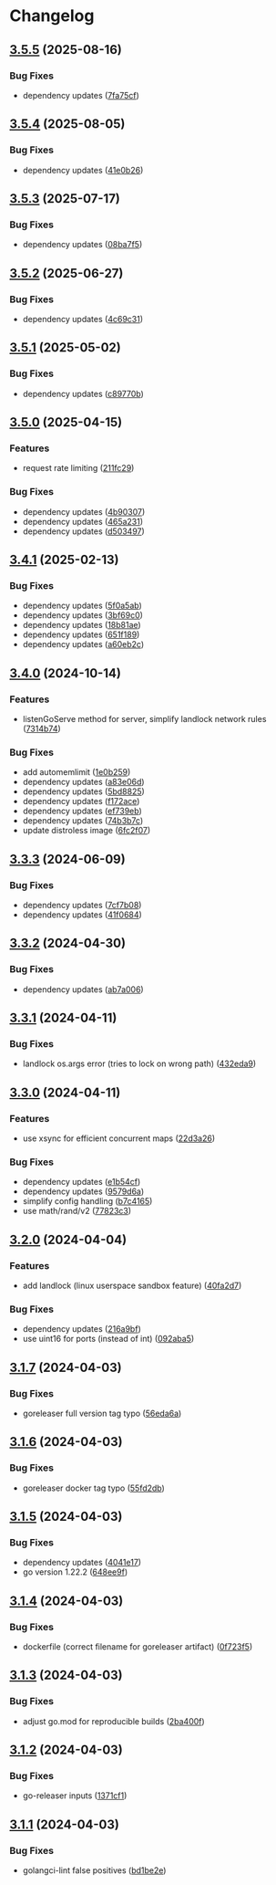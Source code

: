 # Changelog

## [3.5.5](https://github.com/ngergs/websrv/compare/v3.5.4...v3.5.5) (2025-08-16)


### Bug Fixes

* dependency updates ([7fa75cf](https://github.com/ngergs/websrv/commit/7fa75cf13da5a66f59e3994d6d38a58d8edb3fdb))

## [3.5.4](https://github.com/ngergs/websrv/compare/v3.5.3...v3.5.4) (2025-08-05)


### Bug Fixes

* dependency updates ([41e0b26](https://github.com/ngergs/websrv/commit/41e0b26af339bca0928e4f6d3a1672b03d1d9b5b))

## [3.5.3](https://github.com/ngergs/websrv/compare/v3.5.2...v3.5.3) (2025-07-17)


### Bug Fixes

* dependency updates ([08ba7f5](https://github.com/ngergs/websrv/commit/08ba7f5cae03ff7c0c1d7b042088021111c53543))

## [3.5.2](https://github.com/ngergs/websrv/compare/v3.5.1...v3.5.2) (2025-06-27)


### Bug Fixes

* dependency updates ([4c69c31](https://github.com/ngergs/websrv/commit/4c69c3181950f19187a8e1f75d4302c59c61ebaf))

## [3.5.1](https://github.com/ngergs/websrv/compare/v3.5.0...v3.5.1) (2025-05-02)


### Bug Fixes

* dependency updates ([c89770b](https://github.com/ngergs/websrv/commit/c89770bd0a6b80d8ca8aa091a6d0181b6f02f835))

## [3.5.0](https://github.com/ngergs/websrv/compare/v3.4.1...v3.5.0) (2025-04-15)


### Features

* request rate limiting ([211fc29](https://github.com/ngergs/websrv/commit/211fc2947051bedae2f7f2ab3b044e0add6779be))


### Bug Fixes

* dependency updates ([4b90307](https://github.com/ngergs/websrv/commit/4b90307991281356add48da974dcdc8b7d0363e6))
* dependency updates ([465a231](https://github.com/ngergs/websrv/commit/465a231dbbae9cf9fbcdce0893269f91cfac8177))
* dependency updates ([d503497](https://github.com/ngergs/websrv/commit/d503497e42e53cc3c08c110f72dc90df600e4382))

## [3.4.1](https://github.com/ngergs/websrv/compare/v3.4.0...v3.4.1) (2025-02-13)


### Bug Fixes

* dependency updates ([5f0a5ab](https://github.com/ngergs/websrv/commit/5f0a5ab2fc80d3db8d7cb05350729b634f066671))
* dependency updates ([3bf69c0](https://github.com/ngergs/websrv/commit/3bf69c01585d185efd723bf9b8f5ad85abc9fef2))
* dependency updates ([18b81ae](https://github.com/ngergs/websrv/commit/18b81ae4fcad085fefbf1615bf4bc9eaf76a8183))
* dependency updates ([651f189](https://github.com/ngergs/websrv/commit/651f18916918a5d4e7aff4e0f0153b09c14ac562))
* dependency updates ([a60eb2c](https://github.com/ngergs/websrv/commit/a60eb2ccfbd8d994a6673ffa955f9bc7a07a3f82))

## [3.4.0](https://github.com/ngergs/websrv/compare/v3.3.3...v3.4.0) (2024-10-14)


### Features

* listenGoServe method for server, simplify landlock network rules ([7314b74](https://github.com/ngergs/websrv/commit/7314b741a17e9161809858be785dded75d8de02b))


### Bug Fixes

* add automemlimit ([1e0b259](https://github.com/ngergs/websrv/commit/1e0b259b44966fa3025b8f9e9e88c52d32e2f4ee))
* dependency updates ([a83e06d](https://github.com/ngergs/websrv/commit/a83e06de8ca627ec19fa14b60ea0243526fe7488))
* dependency updates ([5bd8825](https://github.com/ngergs/websrv/commit/5bd8825951caa6218d61afb334b7a86ca4ffdfb6))
* dependency updates ([f172ace](https://github.com/ngergs/websrv/commit/f172ace83cbef949fc2c2d97eba0527d12f2ae3d))
* dependency updates ([ef739eb](https://github.com/ngergs/websrv/commit/ef739eb473b18e05d1483373ed63373ba4191bda))
* dependency updates ([74b3b7c](https://github.com/ngergs/websrv/commit/74b3b7ccc556304e676c7da33530203fcab624c9))
* update distroless image ([6fc2f07](https://github.com/ngergs/websrv/commit/6fc2f073a6bf5524c9aa1ec0feb43b40d5d59e5d))

## [3.3.3](https://github.com/ngergs/websrv/compare/v3.3.2...v3.3.3) (2024-06-09)


### Bug Fixes

* dependency updates ([7cf7b08](https://github.com/ngergs/websrv/commit/7cf7b08f8a939d6547f99b4cc5a39091f30e92b1))
* dependency updates ([41f0684](https://github.com/ngergs/websrv/commit/41f0684d7d3da08dfe0ce371a936ba45165bdf52))

## [3.3.2](https://github.com/ngergs/websrv/compare/v3.3.1...v3.3.2) (2024-04-30)


### Bug Fixes

* dependency updates ([ab7a006](https://github.com/ngergs/websrv/commit/ab7a006dea73c3858baf1ed4e869dec6c3c6bdba))

## [3.3.1](https://github.com/ngergs/websrv/compare/v3.3.0...v3.3.1) (2024-04-11)


### Bug Fixes

* landlock os.args error (tries to lock on wrong path) ([432eda9](https://github.com/ngergs/websrv/commit/432eda995866b6db078fd31718cfb893720b1668))

## [3.3.0](https://github.com/ngergs/websrv/compare/v3.2.0...v3.3.0) (2024-04-11)


### Features

* use xsync for efficient concurrent maps ([22d3a26](https://github.com/ngergs/websrv/commit/22d3a262c4e59c0742ed0a5fe8a17f3998b06501))


### Bug Fixes

* dependency updates ([e1b54cf](https://github.com/ngergs/websrv/commit/e1b54cfb9e1cabf0eda5ee996a187f4964b1205d))
* dependency updates ([9579d6a](https://github.com/ngergs/websrv/commit/9579d6a918d103679f6f09ef66b2cd911c9c632a))
* simplify config handling ([b7c4165](https://github.com/ngergs/websrv/commit/b7c4165f79df5303f4b005ee3222546b82a04cd5))
* use math/rand/v2 ([77823c3](https://github.com/ngergs/websrv/commit/77823c345d9e166262ec448174337d075ea42053))

## [3.2.0](https://github.com/ngergs/websrv/compare/v3.1.7...v3.2.0) (2024-04-04)


### Features

* add landlock (linux userspace sandbox feature) ([40fa2d7](https://github.com/ngergs/websrv/commit/40fa2d7d2bbb4b7d5533eeb46224fc0242476fda))


### Bug Fixes

* dependency updates ([216a9bf](https://github.com/ngergs/websrv/commit/216a9bf96cbc7e610569695fb0ee67de1322062f))
* use uint16 for ports (instead of int) ([092aba5](https://github.com/ngergs/websrv/commit/092aba57fb706dd7adefd43260dc07cd4347fc6c))

## [3.1.7](https://github.com/ngergs/websrv/compare/v3.1.6...v3.1.7) (2024-04-03)


### Bug Fixes

* goreleaser full version tag typo ([56eda6a](https://github.com/ngergs/websrv/commit/56eda6aeecdcfd4139bc94c1ea28784d4ba3ad3e))

## [3.1.6](https://github.com/ngergs/websrv/compare/v3.1.5...v3.1.6) (2024-04-03)


### Bug Fixes

* goreleaser docker tag typo ([55fd2db](https://github.com/ngergs/websrv/commit/55fd2db1f56f950d7cda985cfaf12067f342b299))

## [3.1.5](https://github.com/ngergs/websrv/compare/v3.1.4...v3.1.5) (2024-04-03)


### Bug Fixes

* dependency updates ([4041e17](https://github.com/ngergs/websrv/commit/4041e1798bce79b11c2297971dea6e95abce16b1))
* go version 1.22.2 ([648ee9f](https://github.com/ngergs/websrv/commit/648ee9f1e084bcef782f4700a7f0533d1b3d01fb))

## [3.1.4](https://github.com/ngergs/websrv/compare/v3.1.3...v3.1.4) (2024-04-03)


### Bug Fixes

* dockerfile (correct filename for goreleaser artifact) ([0f723f5](https://github.com/ngergs/websrv/commit/0f723f5e514fd2d141f27da811c2aa2f47d2452d))

## [3.1.3](https://github.com/ngergs/websrv/compare/v3.1.2...v3.1.3) (2024-04-03)


### Bug Fixes

* adjust go.mod for reproducible builds ([2ba400f](https://github.com/ngergs/websrv/commit/2ba400fa5c597b00d2227220c423d0425bc80558))

## [3.1.2](https://github.com/ngergs/websrv/compare/v3.1.1...v3.1.2) (2024-04-03)


### Bug Fixes

* go-releaser inputs ([1371cf1](https://github.com/ngergs/websrv/commit/1371cf1a217f774e07e9602b02a2d078b4ca9ab9))

## [3.1.1](https://github.com/ngergs/websrv/compare/v3.1.0...v3.1.1) (2024-04-03)


### Bug Fixes

* golangci-lint false positives ([bd1be2e](https://github.com/ngergs/websrv/commit/bd1be2ea7ba71f3288a7d4d3439cf65138a28e6e))
